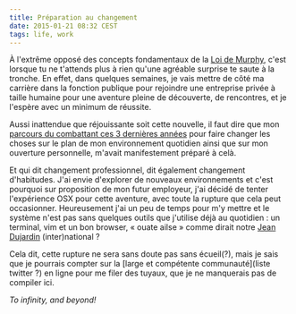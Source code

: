 ```yaml
---
title: Préparation au changement
date: 2015-01-21 08:32 CEST
tags: life, work
---
```

À l'extrême opposé des concepts fondamentaux de la [Loi de Murphy](), c'est lorsque tu ne t'attends plus à rien qu'une agréable surprise te saute à la tronche. En effet, dans quelques semaines, je vais mettre de côté ma carrière dans la fonction publique pour rejoindre une entreprise privée à taille humaine pour une aventure pleine de découverte, de rencontres, et je l'espère avec un minimum de réussite.

Aussi inattendue que réjouissante soit cette nouvelle, il faut dire que mon [parcours du combattant ces 3 dernières années]() pour faire changer les choses sur le plan de mon environnement quotidien ainsi que sur mon ouverture personnelle, m'avait manifestement préparé à celà.

Et qui dit changement professionnel, dit également changement d'habitudes. J'ai envie d'explorer de nouveaux environnements et c'est pourquoi sur proposition de mon futur employeur, j'ai décidé de tenter l'expérience OSX pour cette aventure, avec toute la rupture que cela peut occasionner. Heureusement j'ai un peu de temps pour m'y mettre et le système n'est pas sans quelques outils que j'utilise déjà au quotidien : un terminal, vim et un bon browser, « ouate ailse » comme dirait notre [Jean Dujardin]() (inter)national ?

Cela dit, cette rupture ne sera sans doute pas sans écueil(?), mais je sais que je pourrais compter sur la [large et compétente communauté](liste twitter ?) en ligne pour me filer des tuyaux, que je ne manquerais pas de compiler ici.

*To infinity, and beyond!*
